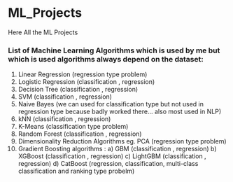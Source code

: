 # ML_Projects
Here All the ML Projects



### List of Machine Learning Algorithms which is used by me but which is used algorithms always depend on the dataset:
1. Linear Regression (regression type problem)
2. Logistic Regression (classification , regression)
3. Decision Tree (classification , regression)
4. SVM (classification , regression)
5. Naive Bayes (we can used for classification type but not used in regression type because badly worked there... also most used in NLP)
6. kNN (classification , regression)
7. K-Means (classification type problem)
8. Random Forest (classification , regression)
9. Dimensionality Reduction Algorithms eg. PCA (regression type problem)
10. Gradient Boosting algorithms :
        a) GBM (classification , regression)
        b) XGBoost (classification , regression)
        c) LightGBM (classification , regression)
        d) CatBoost (regression, classification, multi-class classification and ranking type probelm)
